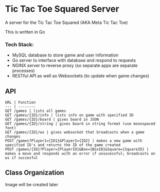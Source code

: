 # Tic Tac Toe Squared Server

A server for the Tic Tac Toe Squared (AKA Meta Tic Tac Toe)

This is written in Go

### Tech Stack:
 *  MySQL database to store game and user information
 *  Go server to interface with database and respond to requests
 *  NGINX server to reverse proxy (so separate apps are separate processes)
 *  RESTful API as well as Websockets (to update when game changes)

## API
    URL | Function
    --- | --------
    GET /games | lists all games
    GET /games/{ID}/info | lists info on game with specified ID
    GET /games/{ID}/board | gives board in JSON
    GET /games/{ID}/string | gives board in string format (use monospaced font)
    GET /games/{ID}/ws | gives websocket that broadcasts when a game changes
    POST /games?Player1={ID1}&Player2={ID2} | makes a new game with specified ID's and returns the ID of the game created
    POST /games/{ID}?Player={PlayerID}&Box={BoxID}&Square={SquareID} | makes a move and responds with an error if unsucessful; broadcasts on ws if succesful 

## Class Organization
 Image will be created later

